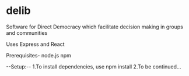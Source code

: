 # delib
Software for Direct Democracy which facilitate decision making in groups and communities

Uses Express and React

Prerequisites-
node.js
npm

--Setup:--
   1.To install dependencies, use npm install
   2.To be continued... 
    
